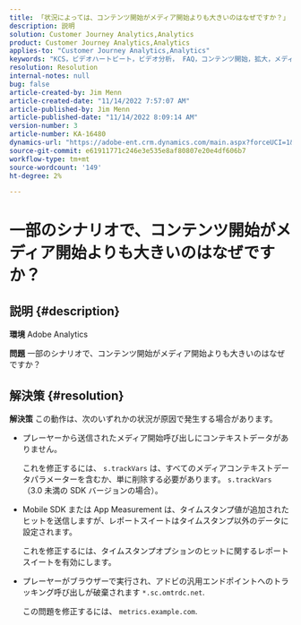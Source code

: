 ```yaml
---
title: 「状況によっては、コンテンツ開始がメディア開始よりも大きいのはなぜですか？」
description: 説明
solution: Customer Journey Analytics,Analytics
product: Customer Journey Analytics,Analytics
applies-to: "Customer Journey Analytics,Analytics"
keywords: "KCS，ビデオハートビート，ビデオ分析， FAQ，コンテンツ開始，拡大，メディア開始， Adobe Analytics"
resolution: Resolution
internal-notes: null
bug: false
article-created-by: Jim Menn
article-created-date: "11/14/2022 7:57:07 AM"
article-published-by: Jim Menn
article-published-date: "11/14/2022 8:09:14 AM"
version-number: 3
article-number: KA-16480
dynamics-url: "https://adobe-ent.crm.dynamics.com/main.aspx?forceUCI=1&pagetype=entityrecord&etn=knowledgearticle&id=f2f8c0e9-f163-ed11-9561-6045bd006b4b"
source-git-commit: e61911771c246e3e535e8af80807e20e4df606b7
workflow-type: tm+mt
source-wordcount: '149'
ht-degree: 2%

---
```


# 一部のシナリオで、コンテンツ開始がメディア開始よりも大きいのはなぜですか？

## 説明 {#description}


<b>環境</b>
Adobe Analytics

<b>問題</b>
一部のシナリオで、コンテンツ開始がメディア開始よりも大きいのはなぜですか？


## 解決策 {#resolution}


<b>解決策</b>
この動作は、次のいずれかの状況が原因で発生する場合があります。

- プレーヤーから送信されたメディア開始呼び出しにコンテキストデータがありません。

   これを修正するには、 `s.trackVars` は、すべてのメディアコンテキストデータパラメーターを含むか、単に削除する必要があります。 `s.trackVars` （3.0 未満の SDK バージョンの場合）。
- Mobile SDK または App Measurement は、タイムスタンプ値が追加されたヒットを送信しますが、レポートスイートはタイムスタンプ以外のデータに設定されます。

   これを修正するには、タイムスタンプオプションのヒットに関するレポートスイートを有効にします。
- プレーヤーがブラウザーで実行され、アドビの汎用エンドポイントへのトラッキング呼び出しが破棄されます `*.sc.omtrdc.net`.

   この問題を修正するには、 `metrics.example.com`.

